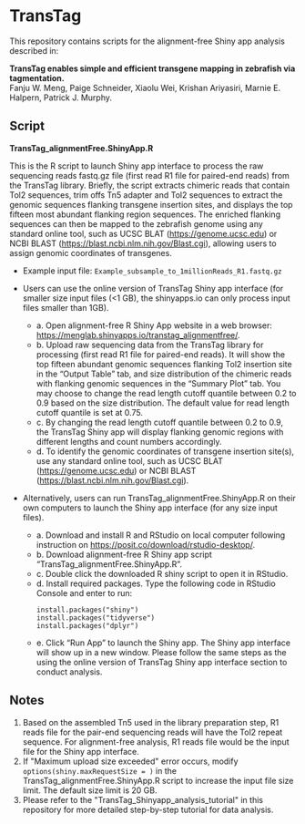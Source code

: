 # TransTag

This repository contains scripts for the alignment-free Shiny app analysis described in: 

**TransTag enables simple and efficient transgene mapping in zebrafish via tagmentation.** <br/>
Fanju W. Meng, Paige Schneider, Xiaolu Wei, Krishan Ariyasiri, Marnie E. Halpern, Patrick J. Murphy.


## Script 

**TransTag_alignmentFree.ShinyApp.R**

This is the R script to launch Shiny app interface to process the raw sequencing reads fastq.gz file (first read R1 file for paired-end reads) from the TransTag library. Briefly, the script extracts chimeric reads that contain Tol2 sequences, trim offs Tn5 adapter and Tol2 sequences to extract the genomic sequences flanking transgene insertion sites, and displays the top fifteen most abundant flanking region sequences. The enriched flanking sequences can then be mapped to the zebrafish genome using any standard online tool, such as UCSC BLAT (https://genome.ucsc.edu) or NCBI BLAST (https://blast.ncbi.nlm.nih.gov/Blast.cgi), allowing users to assign genomic coordinates of transgenes. <br/>

- Example input file: ```Example_subsample_to_1millionReads_R1.fastq.gz``` <br/>

- Users can use the online version of TransTag Shiny app interface (for smaller size input files (<1 GB), the shinyapps.io can only process input files smaller than 1GB). <br/>

  - a. Open alignment-free R Shiny App website in a web browser: https://menglab.shinyapps.io/transtag_alignmentfree/. <br/>
  - b. Upload raw sequencing data from the TransTag library for processing (first read R1 file for paired-end reads). It will show the top fifteen abundant genomic sequences flanking Tol2 insertion site in the “Output Table” tab, and size distribution of the chimeric reads with flanking genomic sequences in the “Summary Plot” tab. You may choose to change the read length cutoff quantile between 0.2 to 0.9 based on the size distribution. The default value for read length cutoff quantile is set at 0.75. <br/>
  - c. By changing the read length cutoff quantile between 0.2 to 0.9, the TransTag Shiny app will display flanking genomic regions with different lengths and count numbers accordingly. <br/>
  - d. To identify the genomic coordinates of transgene insertion site(s), use any standard online tool, such as UCSC BLAT (https://genome.ucsc.edu) or NCBI BLAST (https://blast.ncbi.nlm.nih.gov/Blast.cgi). <br/>
  
- Alternatively, users can run TransTag_alignmentFree.ShinyApp.R on their own computers to launch the Shiny app interface (for any size input files). <br/>

  - a. Download and install R and RStudio on local computer following instruction on https://posit.co/download/rstudio-desktop/. <br/>
  - b. Download alignment-free R Shiny app script “TransTag_alignmentFree.ShinyApp.R”. <br/>
  - c. Double click the downloaded R shiny script to open it in RStudio. <br/>
  - d. Install required packages. Type the following code in RStudio Console and enter to run: <br/>
  	 ```
	 install.packages("shiny")
	 install.packages("tidyverse")
	 install.packages("dplyr")
	 ```
  - e. Click “Run App” to launch the Shiny app. The Shiny app interface will show up in a new window. Please follow the same steps as the using the online version of TransTag Shiny app interface section to conduct analysis. <br/>


## Notes

1. Based on the assembled Tn5 used in the library preparation step, R1 reads file for the pair-end sequencing reads will have the Tol2 repeat sequence. For alignment-free analysis, R1 reads file would be the input file for the Shiny app interface. <br/>
2. If "Maximum upload size exceeded" error occurs, modify `options(shiny.maxRequestSize = )` in the TransTag_alignmentFree.ShinyApp.R script to increase the input file size limit. The default size limit is 20 GB. <br/>
3. Please refer to the "TransTag_Shinyapp_analysis_tutorial" in this repository for more detailed step-by-step tutorial for data analysis.
